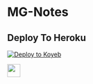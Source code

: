 # MG-Notes

## Deploy To Heroku
<a target="_blank" href="https://app.koyeb.com/deploy?type=git&repository=github.com/manavfaujj/utkarsh&branch=master&name=manovxxbot"><img alt="Deploy to Koyeb" src="https://binbashbanana.github.io/deploy-buttons/buttons/remade/koyeb.svg"></a>

<a href="https://heroku.com/deploy?template=https://github.com/arunsingh-creator/utkarsh">
     <img height="30px" src="https://img.shields.io/badge/Deploy%20To%20Heroku-blueviolet?style=for-the-badge&logo=heroku">
  </a>
